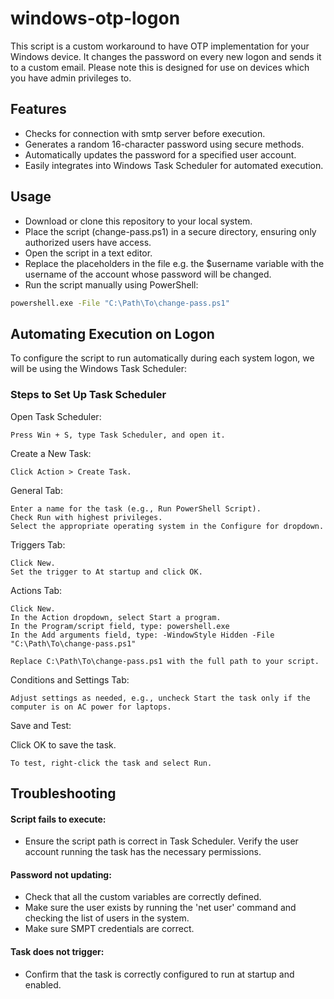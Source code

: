 # windows-otp-logon
This script is a custom workaround to have OTP implementation for your Windows device. It changes the password on every new logon and sends it to a custom email. Please note this is designed for use on devices which you have admin privileges to.

## Features

- Checks for connection with smtp server before execution.
- Generates a random 16-character password using secure methods.
- Automatically updates the password for a specified user account.
- Easily integrates into Windows Task Scheduler for automated execution.


## Usage
- Download or clone this repository to your local system.
- Place the script (change-pass.ps1) in a secure directory, ensuring only authorized users have access.
- Open the script in a text editor.
- Replace the placeholders in the file e.g. the $username variable with the username of the account whose password will be changed.
- Run the script manually using PowerShell:

```bash
powershell.exe -File "C:\Path\To\change-pass.ps1"
```
    
## Automating Execution on Logon

To configure the script to run automatically during each system logon, we will be using the Windows Task Scheduler:


### Steps to Set Up Task Scheduler
Open Task Scheduler:
    
    Press Win + S, type Task Scheduler, and open it.

Create a New Task:

    Click Action > Create Task.

General Tab:

    Enter a name for the task (e.g., Run PowerShell Script).
    Check Run with highest privileges.
    Select the appropriate operating system in the Configure for dropdown.

Triggers Tab:

    Click New.
    Set the trigger to At startup and click OK.

Actions Tab:

    Click New.
    In the Action dropdown, select Start a program.
    In the Program/script field, type: powershell.exe
    In the Add arguments field, type: -WindowStyle Hidden -File "C:\Path\To\change-pass.ps1"
    
    Replace C:\Path\To\change-pass.ps1 with the full path to your script.

Conditions and Settings Tab:

    Adjust settings as needed, e.g., uncheck Start the task only if the computer is on AC power for laptops.

Save and Test:

Click OK to save the task.

    To test, right-click the task and select Run.
## Troubleshooting
#### Script fails to execute: 
- Ensure the script path is correct in Task Scheduler. Verify the user account running the task has the necessary permissions.

#### Password not updating:

- Check that all the custom variables are correctly defined. 
- Make sure the user exists by running the 'net user' command and checking the list of users in the system.
- Make sure SMPT credentials are correct.

#### Task does not trigger:

- Confirm that the task is correctly configured to run at startup and enabled.